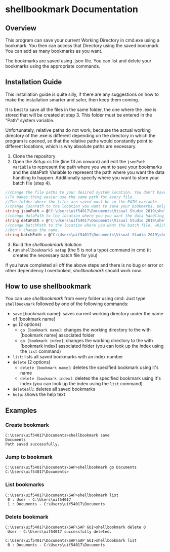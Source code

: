 # shellbookmark Documentation

## Overview

This program can save your current Working Directory in cmd.exe using a bookmark. You then can access that Directory using the saved bookmark. You can add as many bookmarks as you want.

The bookmarks are saved using .json file. You can list and delete your bookmarks using the appropriate commands.

## Installation Guide

This installation guide is quite silly, if there are any suggestions on how to make the installation smarter and safer, then keep them coming.

It is best to save all the files in the same folder, the one where the .exe is stored that will be created at step 3. This folder must be entered in the "Path" system variable.

Unfortunately, relative paths do not work, because the actual working directory of the .exe is different depending on the directory in which the program is opened, so that the relative paths would constantly point to different locations, which is why absolute paths are necessary.

1. Clone the repository
2. Open the _Setup.cs_ file (line 13 an onward) and edit the `jsonPath Variable` to represent the path where you want to save your bookmarks and the dataPath Variable to represent the path where you want the data handling to happen. Additionally specify where you want to store your batch file (step 4).

```c#
//change the file paths to your desired system location. You don't have to change the file names.
//To makes thing easier use the same path for every file. 
//The folder where the files are saved must be in the PATH variable.
//change jsonPath to the location you want to save your bookmarks. Only absolute paths work.
string jsonPath = @"C:\Users\uif54017\Documents\Visual Studio 2019\shellbookmark5\shellbookmark5\bin\Debug\net5.0\shellbookmarkData.json";
//change dataPath to the location where you you want the data handling to happen. Only absolute paths work.
string dataPath = @"C:\Users\uif54017\Documents\Visual Studio 2019\shellbookmark5\shellbookmark5\bin\Debug\net5.0\shellbookmarkBatchData.txt";
//change batchPath to the location where you want the batch file, which handles the execution of the program, to be saved.
//Don't change the name.
string batchPath = @"C:\Users\uif54017\Documents\Visual Studio 2019\shellbookmark5\shellbookmark5\bin\Debug\net5.0\shellbookmark.bat";
```

3. Build the _shellbookmark_ Solution
4. run `shellbookmark5 setup` (the 5 is not a typo) command in cmd (it creates the necessary batch file for you)

If you have completed all off the above steps and there is no bug or error or other dependency I overlooked, _shellbookmark_ should work now.

## How to use shellbookmark

You can use _shellbookmark_ from every folder using cmd. Just type `shellbookmark` followed by one of the following commands:

- `save` [bookmark name]: saves current working directory under the name of [bookmark name]
- `go` (2 options)
  - `go [bookmark name]`: changes the working directory to the with [bookmark name] associated folder
  - `go [bookmark index]`: changes the working directory to the with [bookmark index] associated folder (you can look up the index using the `list` command)
- `list`: lists all saved bookmarks with an index number
- `delete` (2 options)
  - `delete [bookmark name]`: deletes the specified bookmark using it's name
  - `delete [bookmark index]`: deletes the specified bookmark using it's index (you can look up the index using the `list` command)
- `deleteall`: deletes all saved bookmarks
- `help`: shows the help text

## Examples

### Create bookmark

```dos
C:\Users\uif54017\Documents>shellbookmark save 
Documents
Path saved successfully.
```

### Jump to bookmark

```dos
C:\Users\uif54017\Documents\SAP>shellbookmark go Documents
C:\Users\uif54017\Documents>
```

### List bookmarks

```dos
C:\Users\uif54017\Documents\SAP>shellbookmark list       
 0 : User - C:\Users\uif54017
 1 : Documents - C:\Users\uif54017\Documents 
```

### Delete bookmark

```dos
C:\Users\uif54017\Documents\SAP\SAP GUI>shellbookmark delete 0
 User - C:\Users\uif54017 successfully deleted.

C:\Users\uif54017\Documents\SAP\SAP GUI>shellbookmark list
 0 : Documents - C:\Users\uif54017\Documents  
```
